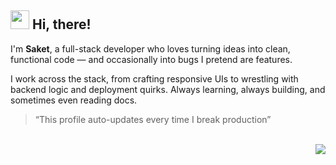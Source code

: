<h2> <img src="https://emojis.slackmojis.com/emojis/images/1588315024/8823/hyperkitty.gif?1588315024" width="30" /> Hi, there! </h2>

I'm **Saket**, a full-stack developer who loves turning ideas into clean, functional code — and occasionally into bugs I pretend are features.

I work across the stack, from crafting responsive UIs to wrestling with backend logic and deployment quirks. Always learning, always building, and sometimes even reading docs.


> “This profile auto-updates every time I break production”

<br clear="both">

<img align="right" src="https://profile-counter.glitch.me/saket6198/count.svg?"  />

###

<!---
Saket6198/Saket6198 is a ✨ special ✨ repository because its `README.md` (this file) appears on your GitHub profile.
You can click the Preview link to take a look at your changes.
--->
